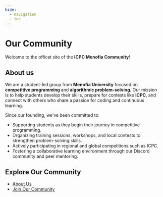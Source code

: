 ```yaml
---
hide:
  - navigation
  - toc
---
```


# Our Community

Welcome to the officat site of the **ICPC Menofia Community**!  

## About us
We are a student-led group from **Menofia University** focused on **competitive programming** and **algorithmic problem-solving**. Our mission is to help students develop their skills, prepare for contests like **ICPC**, and connect with others who share a passion for coding and continuous learning.

Since our founding, we've been committed to:

- Supporting students as they begin their journey in competitive programming.  
- Organizing training sessions, workshops, and local contests to strengthen problem-solving skills.  
- Actively participating in regional and global competitions such as ICPC.  
- Fostering a collaborative learning environment through our Discord community and peer mentoring.

## Explore Our Community

- [About Us](/community/about_us/)  
- [Join Our Community](/community/join_us/)
